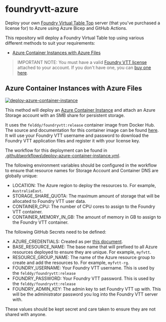# foundryvtt-azure

Deploy your own [Foundry Virtual Table Top](https://foundryvtt.com/) server (that you've purchased a license for) to Azure using Azure Bicep and GitHub Actions.

This repository will deploy a Foundry Virtual Table top using various different methods to suit your requirements:

- [Azure Container Instances with Azure Files](#azure-container-instances-with-azure-files)

> IMPORTANT NOTE: You must have a valid [Foundry VTT license](https://foundryvtt.com/) attached to your account. If you don't have one, you can [buy one here](https://foundryvtt.com/purchase/).

## Azure Container Instances with Azure Files

[![deploy-azure-container-instance](https://github.com/PlagueHO/foundryvtt-azure/actions/workflows/deploy-azure-container-instance.yml/badge.svg)](https://github.com/PlagueHO/foundryvtt-azure/actions/workflows/deploy-azure-container-instance.yml)

This method will deploy an [Azure Container Instance](https://docs.microsoft.com/en-us/azure/container-instances/container-instances-overview) and attach an Azure Storage account with an SMB share for persistent storage.

It uses the `felddy/foundryvtt:release` container image from Docker Hub. The source and documentation for this container image can be found [here](https://github.com/felddy/foundryvtt-docker). It will use your Foundry VTT username and password to download the Foundry VTT application files and register it with your license key.

The workflow for this deployment can be found in [.github\workflows\deploy-azure-container-instance.yml](.github\workflows\deploy-azure-container-instance.yml).

The following environment variables should be configured in the workflow to ensure that resource names for Storage Account and Container DNS are globally unique:

- LOCATION: The Azure region to deploy the resources to. For example, `AustraliaEast`.
- STORAGE_SHARE_QUOTA: The maximum amount of storage that will be allocated to Foundry VTT user data.
- CONTAINER_CPU: The number of CPU cores to assign to the Foundry VTT container.
- CONTAINER_MEMORY_IN_GB: The amount of memory in GB to assign to the Foundry VTT container.

The following GitHub Secrets need to be defined:

- AZURE_CREDENTIALS: Created as per [this document](https://github.com/marketplace/actions/azure-cli-action#configure-azure-credentials-as-github-secret).
- BASE_RESOURCE_NAME: The base name that will prefixed to all Azure resources deployed to ensure they are unique. For example, `myfvtt`.
- RESOURCE_GROUP_NAME: The name of the Azure resource group to create and add the resources to. For example, `myfvtt-rg`.
- FOUNDRY_USERNAME: Your Foundry VTT username. This is used by the `felddy/foundryvtt:release`
- FOUNDRY_PASSWORD: Your Foundry VTT password. This is used by the `felddy/foundryvtt:release`
- FOUNDRY_ADMIN_KEY: The admin key to set Foundry VTT up with. This will be the administrator password you log into the Foundry VTT server with.

These values should be kept secret and care taken to ensure they are not shared with anyone.
